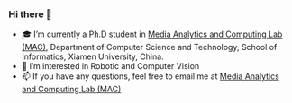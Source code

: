 ### Hi there 👋

-  🎓 I’m currently a Ph.D student in  <a href="https://mac.xmu.edu.cn/" rel="nofollow">Media Analytics and Computing Lab (MAC)</a>, Department of Computer Science and Technology, School of Informatics, Xiamen University, China.
-  🤖 I’m interested in Robotic and Computer Vision
-  📫 If you have any questions, feel free to email me at <a href="16mystorm@gmail.com" rel="nofollow">Media Analytics and Computing Lab (MAC)</a>
<!--
**mystorm16/mystorm16** is a ✨ _special_ ✨ repository because its `README.md` (this file) appears on your GitHub profile.

Here are some ideas to get you started:

- 🔭 I’m currently working on ...
- 🌱 I’m currently learning ...
- 👯 I’m looking to collaborate on ...
- 🤔 I’m looking for help with ...
- 💬 Ask me about ...
- 📫 How to reach me: ...
- 😄 Pronouns: ...
- ⚡ Fun fact: ...
![Metrics](/github-metrics.svg)
-->

